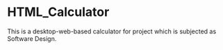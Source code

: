 # HTML_Calculator
This is a desktop-web-based calculator for project which is subjected as Software Design.
